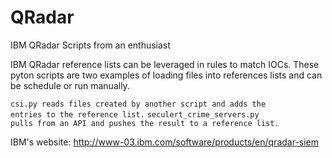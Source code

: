 # QRadar
IBM QRadar Scripts from an enthusiast<br>

IBM QRadar reference lists can be leveraged in rules to match IOCs. These pyton scripts are two examples of loading files into references lists and can be schedule or run manually.<br> 

<code>csi.py reads files created by another script and adds the entries to the reference list.</code>
<code>seculert_crime_servers.py pulls from an API and pushes the result to a reference list.</code>

IBM's website: http://www-03.ibm.com/software/products/en/qradar-siem
